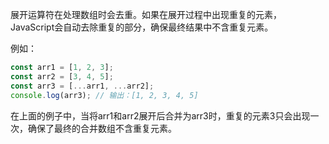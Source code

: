 展开运算符在处理数组时会去重。如果在展开过程中出现重复的元素，JavaScript会自动去除重复的部分，确保最终结果中不含重复元素。

例如：
```javascript
const arr1 = [1, 2, 3];
const arr2 = [3, 4, 5];
const arr3 = [...arr1, ...arr2];
console.log(arr3); // 输出：[1, 2, 3, 4, 5]
```

在上面的例子中，当将arr1和arr2展开后合并为arr3时，重复的元素3只会出现一次，确保了最终的合并数组不含重复元素。